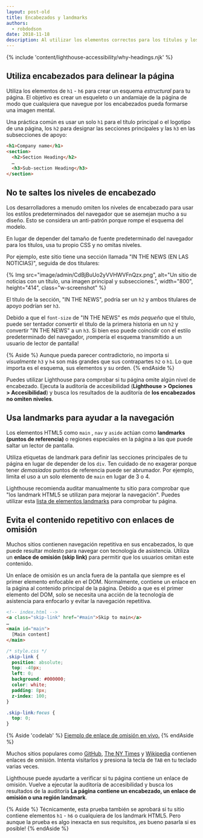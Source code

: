 ```yaml
---
layout: post-old
title: Encabezados y landmarks
authors:
  - robdodson
date: 2018-11-18
description: Al utilizar los elementos correctos para los títulos y los landmark, puedes mejorar la experiencia de navegación para los usuarios de tecnología de asistencia
---
```


{% include 'content/lighthouse-accessibility/why-headings.njk' %}

## Utiliza encabezados para delinear la página

Utiliza los elementos de `h1` - `h6` para crear un esquema *estructural* para tu página. El objetivo es crear un esqueleto o un andamiaje de la página de modo que cualquiera que navegue por los encabezados pueda formarse una imagen mental.

Una práctica común es usar un solo `h1` para el título principal o el logotipo de una página, los `h2`  para designar las secciones principales y las `h3` en las subsecciones de apoyo:

```html
<h1>Company name</h1>
<section>
  <h2>Section Heading</h2>
  …
  <h3>Sub-section Heading</h3>
</section>
```

## No te saltes los niveles de encabezado

Los desarrolladores a menudo omiten los niveles de encabezado para usar los estilos predeterminados del navegador que se asemejan mucho a su diseño. Esto se considera un anti-patrón porque rompe el esquema del modelo.

En lugar de depender del tamaño de fuente predeterminado del navegador para los títulos, usa tu propio CSS y no omitas niveles.

Por ejemplo, este sitio tiene una sección llamada "IN THE NEWS (EN LAS NOTICIAS)", seguida de dos titulares:

{% Img src="image/admin/CdBjBuUo2yVVHWVFnQzx.png", alt="Un sitio de noticias con un título, una imagen principal y subsecciones.", width="800", height="414", class="w-screenshot" %}

El título de la sección, "IN THE NEWS", podría ser un `h2` y ambos titulares de apoyo podrían ser `h3`.

Debido a que el `font-size` de "IN THE NEWS" es *más pequeño* que el título, puede ser tentador convertir el título de la primera historia en un `h2` y convertir "IN THE NEWS" a un `h3`. Si bien eso puede coincidir con el estilo predeterminado del navegador, ¡rompería el esquema transmitido a un usuario de lector de pantalla!

{% Aside %} Aunque pueda parecer contradictorio, no importa si *visualmente* `h3` y `h4` son más grandes que sus contrapartes `h2` o `h1`. Lo que importa es el esquema, sus elementos y su orden. {% endAside %}

Puedes utilizar Lighthouse para comprobar si tu página omite algún nivel de encabezado. Ejecuta la auditoría de accesibilidad (**Lighthouse > Opciones > Accesibilidad**) y busca los resultados de la auditoría de **los encabezados no omiten niveles**.

## Usa landmarks para ayudar a la navegación

Los elementos HTML5 como `main` , `nav` y `aside` actúan como **landmarks (puntos de referencia)** o regiones especiales en la página a las que puede saltar un lector de pantalla.

Utiliza etiquetas de landmark para definir las secciones principales de tu página en lugar de depender de los `div`. Ten cuidado de no exagerar porque tener *demasiados* puntos de referencia puede ser abrumador. Por ejemplo, limita el uso a un solo elemento de `main` en lugar de 3 o 4.

Lighthouse recomienda auditar manualmente tu sitio para comprobar que "los landmark HTML5 se utilizan para mejorar la navegación". Puedes utilizar esta [lista de elementos landmarks](https://www.w3.org/TR/2017/NOTE-wai-aria-practices-1.1-20171214/examples/landmarks/HTML5.html) para comprobar tu página.

## Evita el contenido repetitivo con enlaces de omisión

Muchos sitios contienen navegación repetitiva en sus encabezados, lo que puede resultar molesto para navegar con tecnología de asistencia. Utiliza un **enlace de omisión (skip link)** para permitir que los usuarios omitan este contenido.

Un enlace de omisión es un ancla fuera de la pantalla que siempre es el primer elemento enfocable en el DOM. Normalmente, contiene un enlace en la página al contenido principal de la página. Debido a que es el primer elemento del DOM, solo se necesita una acción de la tecnología de asistencia para enfocarlo y evitar la navegación repetitiva.

```html
<!-- index.html -->
<a class="skip-link" href="#main">Skip to main</a>
…
<main id="main">
  [Main content]
</main>
```

```css
/* style.css */
.skip-link {
  position: absolute;
  top: -40px;
  left: 0;
  background: #000000;
  color: white;
  padding: 8px;
  z-index: 100;
}

.skip-link:focus {
  top: 0;
}
```

{% Aside 'codelab' %} [Ejemplo de enlace de omisión en vivo.](https://skip-link.glitch.me/) {% endAside %}

Muchos sitios populares como [GitHub](https://github.com/), [The NY Times](https://www.nytimes.com/) y [Wikipedia](https://wikipedia.org/) contienen enlaces de omisión. Intenta visitarlos y presiona la tecla de `TAB` en tu teclado varias veces.

Lighthouse puede ayudarte a verificar si tu página contiene un enlace de omisión. Vuelve a ejecutar la auditoría de accesibilidad y busca los resultados de la auditoría **La página contiene un encabezado, un enlace de omisión o una región landmark**.

{% Aside %} Técnicamente, esta prueba también se aprobará si tu sitio contiene elementos `h1` - `h6` o cualquiera de los landmark HTML5. Pero aunque la prueba es algo inexacta en sus requisitos, ¡es bueno pasarla si es posible! {% endAside %}
